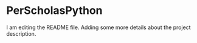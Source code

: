 # PerScholasPython
I am editing the README file. Adding some more details about the project description.
